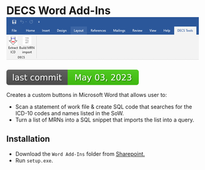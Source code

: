 # DECS Word Add-Ins ![image info](./DECS%20Word%20Add-Ins/pictures/toolbar_mini.png) 

![Last Commit Date](./DECS%20Word%20Add-Ins/.github/badges/last-commit-badge.svg?dummy=8484744)

Creates a custom buttons in Microsoft Word that allows user to:
* Scan a statement of work file & create SQL code that searches for the ICD-10 codes and names listed in the SoW.
* Turn a list of MRNs into a SQL snippet that imports the list into a query.

## Installation
* Download the `Word Add-Ins` folder from [Sharepoint.](https://ucsdhs.sharepoint.com/:f:/t/ACTRI-BMI-DECSPrivate/EhFYD_9zfX9GsNRN9enCMzABFKg6wmPh13zY_ps2qRJHSg?e=KYFZeG)
* Run `setup.exe`.